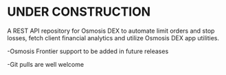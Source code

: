 # UNDER CONSTRUCTION #

A REST API repository for Osmosis DEX to automate limit orders and stop losses, fetch client financial analytics and utilize Osmosis DEX app utilities.

-Osmosis Frontier support to be added in future releases

-Git pulls are well welcome